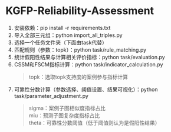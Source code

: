 # KGFP-Reliability-Assessment
1. 安装依赖：pip install -r requirements.txt
2. 导入全部三元组：python import_all_triples.py
3. 选择一个任务文件夹（下面由task代替）
4. 匹配规则（参数：topk）：python task/rule_matching.py
5. 统计假阳性结果与计算相关评价指标：python task/evaluation.py
6. CSSM和FSCM指标计算：python task/indicator_calculation.py  
   > topk：选取topk支持度的案例参与指标计算
7. 可靠性分数计算（参数选择、阈值设置、结果可视化）：python task/parameter_adjustment.py
   > sigma：案例子图相似度指标占比  
   > miu：预测子图复杂度指标占比  
   > theta：可靠性分数阈值（低于阈值则认为是假阳性结果）
